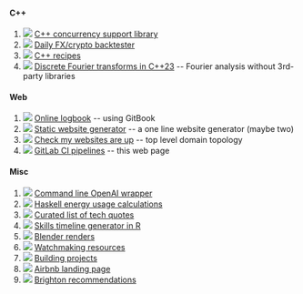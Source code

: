 #### C++
1. [![](https://gitlab.com/germs-dev/concurrency-support-library/badges/main/pipeline.svg)](https://gitlab.com/germs-dev/concurrency-support-library/-/pipelines/latest) [C++ concurrency support library](https://threads.cpp.run/)
1. [![](https://gitlab.com/germs-dev/bt/badges/main/pipeline.svg)](https://gitlab.com/germs-dev/bt/-/pipelines/) [Daily FX/crypto backtester](https://cpp.run/)
1. [![](https://gitlab.com/germs-dev/cpp/badges/main/pipeline.svg)](https://gitlab.com/germs-dev/cpp/-/pipelines/latest) [C++ recipes](https://cpp.turpin.dev/)
1. [![](https://gitlab.com/germs-dev/dft/badges/main/pipeline.svg)](https://gitlab.com/germs-dev/dft/-/pipelines/latest) [Discrete Fourier transforms in C++23](https://dft.germs.dev/) -- Fourier analysis without 3rd-party libraries

<!--
1. [![](https://gitlab.com/germs-dev/cs/badges/main/pipeline.svg)](https://gitlab.com/germs-dev/cs/-/pipelines/) [Teach yourself C++ in 45 years](https://turpin.dev/) -- training material using OpenAI
1. [![](https://gitlab.com/germs-dev/fix/badges/main/pipeline.svg)](https://gitlab.com/germs-dev/fix/pipelines/latest) [Exploring FIX processing using the latest C++](https://fix.germs.dev)
1. [![](https://gitlab.com/germs-dev/openai/badges/main/pipeline.svg)](https://gitlab.com/germs-dev/openai/-/pipelines/latest) [OpenAI sandbox](https://openai.germs.dev/)
-->

#### Web
1. [![](https://gitlab.com/germs-dev/deanturpin/badges/main/pipeline.svg)](https://gitlab.com/germs-dev/deanturpin/-/pipelines/latest) [Online logbook](https://turpin.one/) -- using GitBook 
1. [![](https://gitlab.com/germs-dev/webmeup/badges/main/pipeline.svg)](https://gitlab.com/germs-dev/webmeup/-/pipelines/latest) [Static website generator](https://turpin.cloud/#static-website-generator) -- a one line website generator (maybe two)
1. [![](https://gitlab.com/germs-dev/tracehost/badges/main/pipeline.svg)](https://gitlab.com/germs-dev/tracehost/-/pipelines/latest) [Check my websites are up](https://germs.dev/) -- top level domain topology
1. [![](https://gitlab.com/germs-dev/pipelines/badges/main/pipeline.svg)](https://gitlab.com/germs-dev/pipelines/-/pipelines/latest) [GitLab CI pipelines](https://deanturp.in/) -- this web page

#### Misc
1. [![](https://gitlab.com/germs-dev/scripts/badges/main/pipeline.svg)](https://gitlab.com/germs-dev/scripts/-/pipelines/latest) [Command line OpenAI wrapper](https://turpin.cloud/)
1. [![](https://gitlab.com/germs-dev/energy/badges/main/pipeline.svg)](https://gitlab.com/germs-dev/energy/-/pipelines/latest) [Haskell energy usage calculations](https://energy.turpin.cloud/)
1. [![](https://gitlab.com/germs-dev/quotations/badges/main/pipeline.svg)](https://gitlab.com/germs-dev/quotations/-/pipelines/latest) [Curated list of tech quotes](https://quotations.germs.dev/)
1. [![](https://gitlab.com/germs-dev/skills/badges/main/pipeline.svg)](https://gitlab.com/germs-dev/skills/-/pipelines/latest) [Skills timeline generator in R](https://skills.turpin.dev/)
1. [![](https://gitlab.com/germs-dev/render/badges/main/pipeline.svg)](https://gitlab.com/germs-dev/render/-/pipelines/latest) [Blender renders](https://render.germs.dev/)
1. [![](https://gitlab.com/germs-dev/pbwc/badges/main/pipeline.svg)](https://gitlab.com/germs-dev/pbwc/-/pipelines/latest) [Watchmaking resources](https://watch.turpin.one/)
1. [![](https://gitlab.com/deanturpin/idrawhouses/badges/main/pipeline.svg)](https://gitlab.com/deanturpin/idrawhouses/-/pipelines/latest) [Building projects](https://build.sima.one/)
1. [![](https://gitlab.com/germs-dev/mews-one/badges/main/pipeline.svg)](https://gitlab.com/germs-dev/mews-one/-/pipelines/latest) [Airbnb landing page](https://mews.one/)
1. [![](https://gitlab.com/germs-dev/brighton/badges/main/pipeline.svg)](https://gitlab.com/germs-dev/brighton/-/pipelines/latest) [Brighton recommendations](https://sima.one/)

